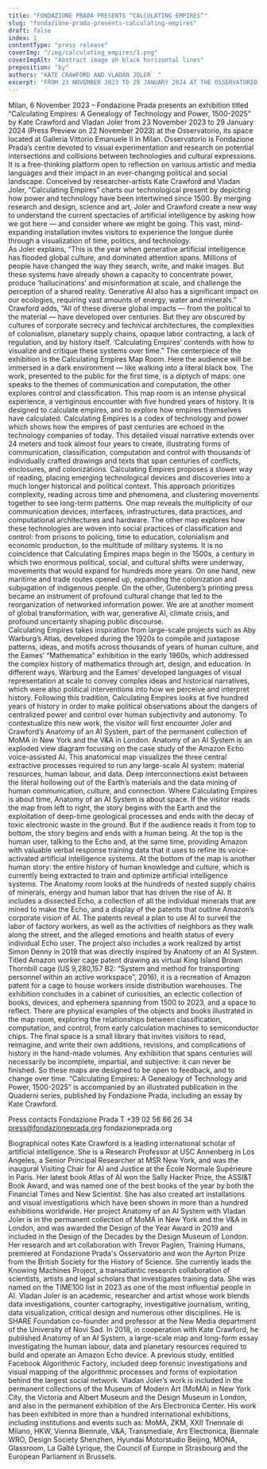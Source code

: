 ```yaml
---
title: "FONDAZIONE PRADA PRESENTS “CALCULATING EMPIRES”"
slug: "fondazione-prada-presents-calculating-empires"
draft: false
index: 1
contentType: "press release"
coverImg: "/img/calculating_empires/1.png"
coverImgAlt: "Abstract image oh black horizontal lines"
preposition: "by"
authors: "KATE CRAWFORD AND VLADAN JOLER  "
excerpt: "FROM 23 NOVEMBER 2023 TO 29 JANUARY 2024 AT THE OSSERVATORIO IN MILAN "
---
```


Milan, 6 November 2023 – Fondazione Prada presents an exhibition titled “Calculating Empires: A Genealogy of Technology and Power, 1500-2025” by Kate Crawford and Vladan Joler from 23 November 2023 to 29 January 2024 (Press Preview on 22 November 2023) at the Osservatorio, its space located at Galleria Vittorio Emanuele II in Milan. 
Osservatorio is Fondazione Prada’s centre devoted to visual experimentation and research on potential intersections and collisions between technologies and cultural expressions. It is a free-thinking platform open to reflection on various artistic and media languages and their impact in an ever-changing political and social landscape.
Conceived by researcher-artists Kate Crawford and Vladan Joler, “Calculating Empires” charts our technological present by depicting how power and technology have been intertwined since 1500. By merging research and design, science and art, Joler and Crawford create a new way to understand the current spectacles of artificial intelligence by asking how we got here — and consider where we might be going. This vast, mind-expanding installation invites visitors to experience the longue durée through a visualization of time, politics, and technology.   
As Joler explains, “This is the year when generative artificial intelligence has flooded global culture, and dominated attention spans. Millions of people have changed the way they search, write, and make images. But these systems have already shown a capacity to concentrate power, produce ‘hallucinations’ and misinformation at scale, and challenge the perception of a shared reality. Generative AI also has a significant impact on our ecologies, requiring vast amounts of energy, water and minerals.” Crawford adds, “All of these diverse global impacts — from the political to the material — have developed over centuries. But they are obscured by cultures of corporate secrecy and technical architectures, the complexities of colonialism, planetary supply chains, opaque labor contracting, a lack of regulation, and by history itself. ‘Calculating Empires’ contends with how to visualize and critique these systems over time.”
The centerpiece of the exhibition is the Calculating Empires Map Room. Here the audience will be immersed in a dark environment — like walking into a literal black box. The work, presented to the public for the first time, is a diptych of maps: one speaks to the themes of communication and computation, the other explores control and classification. This map room is an intense physical experience, a vertiginous encounter with five hundred years of history. It is designed to calculate empires, and to explore how empires themselves have calculated.
Calculating Empires is a codex of technology and power which shows how the empires of past centuries are echoed in the technology companies of today. This detailed visual narrative extends over 24 meters and took almost four years to create, illustrating forms of communication, classification, computation and control with thousands of individually crafted drawings and texts that span centuries of conflicts, enclosures, and colonizations.
Calculating Empires proposes a slower way of reading, placing emerging technological devices and discoveries into a much longer historical and political context. This approach prioritizes complexity, reading across time and phenomena, and clustering movements together to see long-term patterns. One map reveals the multiplicity of our communication devices, interfaces, infrastructures, data practices, and computational architectures and hardware. The other map explores how these technologies are woven into social practices of classification and control: from prisons to policing, time to education, colonialism and economic production, to the multitude of military systems.
It is no coincidence that Calculating Empires maps begin in the 1500s, a century in which two enormous political, social, and cultural shifts were underway, movements that would expand for hundreds more years. On one hand, new maritime and trade routes opened up, expanding the colonization and subjugation of indigenous people. On the other, Gutenberg’s printing press became an instrument of profound cultural change that led to the reorganization of networked information power. We are at another moment of global transformation, with war, generative AI, climate crisis, and profound uncertainty shaping public discourse.  
Calculating Empires takes inspiration from large-scale projects such as Aby Warburg’s Atlas, developed during the 1920s to compile and juxtapose patterns, ideas, and motifs across thousands of years of human culture, and the Eames’ “Mathematica” exhibition in the early 1960s, which addressed the complex history of mathematics through art, design, and education.  In different ways, Warburg and the Eames’ developed languages of visual representation at scale to convey complex ideas and historical narratives, which were also political interventions into how we perceive and interpret history. Following this tradition, Calculating Empires looks at five hundred years of history in order to make political observations about the dangers of centralized power and control over human subjectivity and autonomy.
To contextualize this new work, the visitor will first encounter Joler and Crawford’s Anatomy of an AI System, part of the permanent collection of MoMA in New York and the V&A in London. Anatomy of an AI System is an exploded view diagram focusing on the case study of the Amazon Echo voice-assisted AI. This anatomical map visualizes the three central extractive processes required to run any large-scale AI system: material resources, human labour, and data. Deep interconnections exist between the literal hollowing out of the Earth’s materials and the data mining of human communication, culture, and connection. Where Calculating Empires is about time, Anatomy of an AI System  is about space. 
If the visitor reads the map from left to right, the story begins with the Earth and the exploitation of deep-time geological processes and ends with the decay of toxic electronic waste in the ground. But if the audience reads it from top to bottom, the story begins and ends with a human being. At the top is the human user, talking to the Echo and, at the same time, providing Amazon with valuable verbal response training data that it uses to refine its voice-activated artificial intelligence systems. At the bottom of the map is another human story: the entire history of human knowledge and culture, which is currently being extracted to train and optimize artificial intelligence systems.
The Anatomy room looks at the hundreds of nested supply chains of minerals, energy and human labor that has driven the rise of AI. It includes a dissected Echo, a collection of all the individual minerals that are mined to make the Echo, and a display of the patents that outline Amazon’s corporate vision of AI. The patents reveal a plan to use AI to surveil the labor of factory workers, as well as the activities of neighbors as they walk along the street, and the alleged emotions and health status of every individual Echo user. 
The project also includes a work realized by artist Simon Denny in 2019 that was directly inspired by Anatomy of an AI System. Titled Amazon worker cage patent drawing as virtual King Island Brown Thornbill cage (US 9,280,157 B2: “System and method for transporting personnel within an active workspace”, 2016), it is a recreation of Amazon patent for a cage to house workers inside distribution warehouses. 
The exhibition concludes in a cabinet of curiosities, an eclectic collection of books, devices, and ephemera spanning from 1500 to 2023, and a space to reflect. There are physical examples of the objects and books illustrated in the map room, exploring the relationships between classification, computation, and control, from early calculation machines to semiconductor chips.
The final space is a small library that invites visitors to read, reimagine, and write their own additions, revisions, and complications of history in the hand-made volumes. Any exhibition that spans centuries will necessarily be incomplete, impartial, and subjective: it can never be finished. So these maps are designed to be open to feedback, and to change over time. 
“Calculating Empires: A Genealogy of Technology and Power, 1500-2025” is accompanied by an illustrated publication in the Quaderni series, published by Fondazione Prada, including an essay by Kate Crawford.


Press contacts
Fondazione Prada
T +39 02 56 66 26 34
press@fondazioneprada.org
fondazioneprada.org


Biographical notes
Kate Crawford is a leading international scholar of artificial intelligence. She is a Research Professor at USC Annenberg in Los Angeles, a Senior Principal Researcher at MSR New York, and was the inaugural Visiting Chair for AI and Justice at the École Normale Supérieure in Paris. Her latest book Atlas of AI won the Sally Hacker Prize, the ASSI&T Book Award, and was named one of the best books of the year by both the Financial Times and New Scientist. She has also created art installations and visual investigations which have been shown in more than a hundred exhibitions worldwide. Her project Anatomy of an AI System with Vladan Joler is in the permanent collection of MoMA in New York and the V&A in London, and was awarded the Design of the Year Award in 2019 and included in the Design of the Decades by the Design Museum of London. Her research and art collaboration with Trevor Paglen, Training Humans, premiered at Fondazione Prada's Osservatorio and won the Ayrton Prize from the British Society for the History of Science. She currently leads the Knowing Machines Project, a transatlantic research collaboration of scientists, artists and legal scholars that investigates training data. She was named on the TIME100 list in 2023 as one of the most influential people in AI.
Vladan Joler is an academic, researcher and artist whose work blends data investigations, counter cartography, investigative journalism, writing, data visualization, critical design and numerous other disciplines. He is SHARE Foundation co-founder and professor at the New Media department of the University of Novi Sad. In 2018, in cooperation with Kate Crawford, he published Anatomy of an AI System, a large-scale map and long-form essay  investigating the human labour, data and planetary resources required to build and operate an Amazon  Echo device. A previous study, entitled Facebook Algorithmic Factory, included deep forensic investigations and visual mapping of the algorithmic processes and forms of exploitation behind the largest social network. Vladan Joler’s work is included in the permanent collections of the Museum of Modern Art (MoMA) in New York City, the Victoria and  Albert Museum and the Design Museum in London, and also in the permanent exhibition of the Ars  Electronica Center. His work has been exhibited in more than a hundred international exhibitions,  including institutions and events such as: MoMA, ZKM, XXII Triennale di Milano, HKW, Vienna  Biennale, V&A, Transmediale, Ars Electronica, Biennale WRO, Design Society Shenzhen, Hyundai Motorstudio Beijing, MONA, Glassroom, La Gaîté Lyrique, the Council of Europe in Strasbourg and the European Parliament in Brussels.
